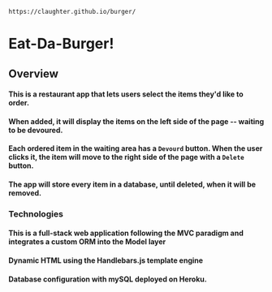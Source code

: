 `https://claughter.github.io/burger/`

# Eat-Da-Burger!

## Overview

#### This is a restaurant app that lets users select the items they'd like to order.

#### When added, it will display the items on the left side of the page -- waiting to be devoured.

#### Each ordered item in the waiting area has a `Devourd` button. When the user clicks it, the item will move to the right side of the page with a `Delete` button.

#### The app will store every item in a database, until deleted, when it will be removed.

### Technologies

#### This is a full-stack web application following the MVC paradigm and integrates a custom ORM into the Model layer

#### Dynamic HTML using the Handlebars.js template engine

#### Database configuration with mySQL deployed on Heroku.

